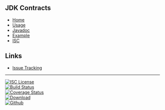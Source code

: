 ## JDK Contracts
- [Home]()
- [Usage](#docs/usage)
- [Javadoc](javadoc)
- [Example](#docs/example)
- [ISC](#docs/LICENSE)

## Links
- [Issue Tracking](https://github.com/nwillc/jdk_contract_tests/issues)

-------
[![ISC License](http://shields-nwillc.rhcloud.com/shield/tldrlegal?package=ISC)](http://shields-nwillc.rhcloud.com/homepage/tldrlegal?package=ISC)
<br/>
[![Build Status](http://shields-nwillc.rhcloud.com/shield/travis-ci?path=nwillc&package=jdk_contract_tests)](http://shields-nwillc.rhcloud.com/homepage/travis-ci?path=nwillc&package=jdk_contract_tests)
<br/>
[![Coverage Status](http://shields-nwillc.rhcloud.com/shield/codecov?path=github/nwillc&package=jdk_contract_tests)](http://shields-nwillc.rhcloud.com/homepage/codecov?path=github/nwillc&package=jdk_contract_tests)
<br/>
[![Download](http://shields-nwillc.rhcloud.com/shield/jcenter?path=nwillc&package=jdk_contract_tests)](http://shields-nwillc.rhcloud.com/homepage/jcenter?group=com.github.nwillc&package=jdk_contract_tests&path=nwillc/maven/jdk_contract_tests)
<br/>
[![Github](http://shields-nwillc.rhcloud.com/shield/github?group=com.github.nwillc&package=contracts)](http://shields-nwillc.rhcloud.com/homepage/github?path=nwillc&package=jdk_contract_tests)
